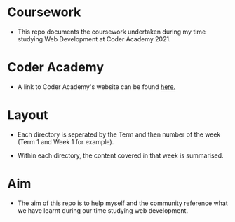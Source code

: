 # Coursework

- This repo documents the coursework undertaken during my time studying Web Development at Coder Academy 2021.

# Coder Academy

- A link to Coder Academy's website can be found [here.](https://coderacademy.edu.au/)

# Layout

- Each directory is seperated by the Term and then number of the week (Term 1 and Week 1 for example).

- Within each directory, the content covered in that week is summarised. 

# Aim

- The aim of this repo is to help myself and the community reference what we have learnt during our time studying web development.